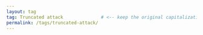 ```yaml
---
layout: tag
tag: Truncated attack              # <‑‑ keep the original capitalization!
permalink: /tags/truncated-attack/
---
```

